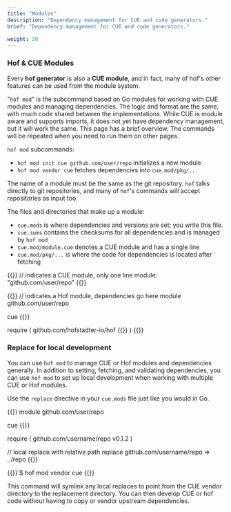 ```yaml
---
title: "Modules"
description: "Dependency management for CUE and code generators."
brief: "Dependency management for CUE and code generators."

weight: 20
---
```


### Hof & CUE Modules

Every __hof generator__ is also a __CUE module__,
and in fact, many of hof's other features can
be used from the module system.

"`hof mod`" is the subcommand based on Go modules
for working with CUE modules and managing dependencies.
The logic and format are the same, with much code shared between the implementations.
While CUE is module aware and supports imports,
it does not yet have dependency management, but it will work the same.
This page has a brief overview. The commands will
be repeated when you need to run them on other pages.

`hof mod` subcommands:

- `hof mod init cue github.com/user/repo` initializes a new module
- `hof mod vendor cue` fetches dependencies into `cue.mod/pkg/...`

The name of a module must be the same as the git repository.
`hof` talks directly to git repositories, and many of
`hof`'s commands will accept repositories as input too.

The files and directories that make up a module:

- `cue.mods` is where dependencies and versions are set; you write this file.
- `cue.sums` contains the checksums for all dependencies and is managed by `hof mod`
- `cue.mod/module.cue` denotes a CUE module and has a single line
- `cue.mod/pkg/...` is where the code for dependencies is located after fetching

{{<codeInner title="cue.mod/module.cue">}}
// indicates a CUE module, only one line
module: "github.com/user/repo"
{{</codeInner>}}

{{<codeInner title="cue.mods">}}
// indicates a Hof module, dependencies go here
module github.com/user/repo

cue {{<cue-version>}}

require (
    github.com/hofstadter-io/hof {{<hof-version>}}
)
{{</codeInner>}}


### Replace for local development

You can use `hof mod` to manage CUE or Hof modules and dependencies generally.
In addition to setting, fetching, and validating dependencies,
you can use `hof mod` to set up local development when working
with multiple CUE or Hof modules.

Use the `replace` directive in your `cue.mods` file just like you would in Go.

{{<codeInner title="cue.mods with replace">}}
module github.com/user/repo

cue {{<cue-version>}}

require (
    github.com/username/repo v0.1.2
)

// local replace with relative path
replace github.com/username/repo => ../repo
{{</codeInner>}}

{{<codeInner title="> terminal">}}
$ hof mod vendor cue
{{</codeInner>}}

This command will symlink any local replaces
to point from the CUE vendor directory
to the replacement directory.
You can then develop CUE or hof code
without having to copy or vendor upstream dependencies.
